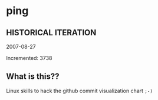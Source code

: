 # ping

## HISTORICAL ITERATION
2007-08-27

Incremented: 3738

## What is this?? 
Linux skills to hack the github commit visualization chart `;-)`

